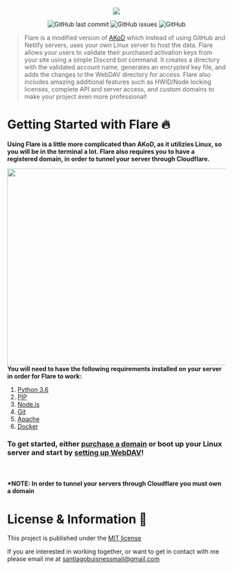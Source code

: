 <div align="center">
    </a>
    <br />
    <img align="center" src="https://cdn.discordapp.com/attachments/1092315227057561630/1230745160464338954/flare.png?ex=66346fc0&is=6621fac0&hm=b6dafeba296665988c5afaad3b1dd3d82abf143f1fdc76cd7299e259c94564cd&">
    
   ![GitHub last commit](https://img.shields.io/github/last-commit/tagoworks/flare)
   ![GitHub issues](https://img.shields.io/github/issues-raw/tagoworks/flare)
   ![GitHub](https://img.shields.io/github/license/tagoworks/flare)
    
</div>

> Flare is a modified version of [AKoD](https://github.com/tagoWorks/akod) which instead of using GitHub and Netlify servers, uses your own Linux server to host the data. Flare allows your users to validate their purchased activation keys from your site using a simple Discord bot command. It creates a directory with the validated account name, generates an encrypted key file, and adds the changes to the WebDAV directory for access. Flare also includes amazing additional features such as HWID/Node locking licenses, complete API and server access, and custom domains to make your project even more professional!

# Getting Started with Flare 🔥

**Using Flare is a little more complicated than AKoD, as it utilizies Linux, so you will be in the terminal a lot. Flare also requires you to have a registered domain, in order to tunnel your server through Cloudflare.**

<img align="right" width="550.4" height="453.6" src="https://cdn.discordapp.com/attachments/1092315227057561630/1232908272298889216/compare.png?ex=662b2ace&is=6629d94e&hm=b3e41a3afd2747c477172f24b94e90eb8a7bd5f8b38a101ccd0921c8de127cc8&">

**You will need to have the following requirements installed on your server in order for Flare to work:**

   1. [Python 3.6](https://docs.python-guide.org/starting/install3/linux/)
   2. [PIP](https://www.tecmint.com/install-pip-in-linux/)
   3. [Node.js](https://snapcraft.io/node)
   4. [Git](https://git-scm.com/book/en/v2/Getting-Started-Installing-Git)
   5. [Apache](https://github.com/tagoWorks/flare/wiki/Installing-WebDAV#install-apache-web-server)
   6. [Docker](https://github.com/tagoWorks/flare/wiki/Setting-up-Cloudflare#how-to-install-docker-on-ubuntu)

### To get started, either [purchase a domain](https://github.com/tagoWorks/flare/wiki/Getting-a-Domain) or boot up your Linux server and start by [setting up WebDAV](https://github.com/tagoWorks/flare/wiki/Installing-WebDAV)!

<br />

#### *NOTE: In order to tunnel your servers through Cloudflare you must own a domain

# License & Information 📃
This project is published under the [MIT license](./LICENSE)

If you are interested in working together, or want to get in contact with me please email me at santiagobuisnessmail@gmail.com
